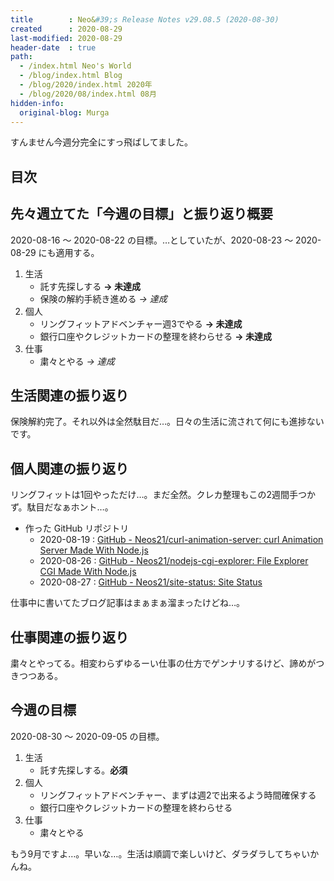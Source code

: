 ```yaml
---
title        : Neo&#39;s Release Notes v29.08.5 (2020-08-30)
created      : 2020-08-29
last-modified: 2020-08-29
header-date  : true
path:
  - /index.html Neo's World
  - /blog/index.html Blog
  - /blog/2020/index.html 2020年
  - /blog/2020/08/index.html 08月
hidden-info:
  original-blog: Murga
---
```


すんません今週分完全にすっ飛ばしてました。

## 目次

## 先々週立てた「今週の目標」と振り返り概要

2020-08-16 ～ 2020-08-22 の目標。…としていたが、2020-08-23 ～ 2020-08-29 にも適用する。

1. 生活
    - 託す先探しする **→ 未達成**
    - 保険の解約手続き進める *→ 達成*
2. 個人
    - リングフィットアドベンチャー週3でやる **→ 未達成**
    - 銀行口座やクレジットカードの整理を終わらせる **→ 未達成**
3. 仕事
    - 粛々とやる *→ 達成*

## 生活関連の振り返り

保険解約完了。それ以外は全然駄目だ…。日々の生活に流されて何にも進捗ないです。

## 個人関連の振り返り

リングフィットは1回やっただけ…。まだ全然。クレカ整理もこの2週間手つかず。駄目だなぁホント…。

- 作った GitHub リポジトリ
  - 2020-08-19 : [GitHub - Neos21/curl-animation-server: curl Animation Server Made With Node.js](https://github.com/Neos21/poc-curl-animation-server)
  - 2020-08-26 : [GitHub - Neos21/nodejs-cgi-explorer: File Explorer CGI Made With Node.js](https://github.com/Neos21/nodejs-cgi-explorer)
  - 2020-08-27 : [GitHub - Neos21/site-status: Site Status](https://github.com/Neos21/site-status)

仕事中に書いてたブログ記事はまぁまぁ溜まったけどね…。

## 仕事関連の振り返り

粛々とやってる。相変わらずゆるーい仕事の仕方でゲンナリするけど、諦めがつきつつある。

## 今週の目標

2020-08-30 ～ 2020-09-05 の目標。

1. 生活
    - 託す先探しする。**必須**
2. 個人
    - リングフィットアドベンチャー、まずは週2で出来るよう時間確保する
    - 銀行口座やクレジットカードの整理を終わらせる
3. 仕事
    - 粛々とやる

もう9月ですよ…。早いな…。生活は順調で楽しいけど、ダラダラしてちゃいかんね。
